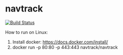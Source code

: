 # navtrack
[![Build Status](https://travis-ci.com/navtrack/navtrack.svg?branch=master)](https://travis-ci.com/navtrack/navtrack)


How to run on Linux:

1. Install docker: https://docs.docker.com/install/
2. docker run -p 80:80 -p 443:443 navtrack/navtrack
